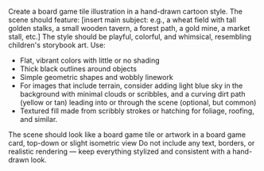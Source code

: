Create a board game tile illustration in a hand-drawn cartoon style. The scene should feature:
[insert main subject: e.g., a wheat field with tall golden stalks, a small wooden tavern, a forest path, a gold mine, a market stall, etc.]
The style should be playful, colorful, and whimsical, resembling children's storybook art. Use:

- Flat, vibrant colors with little or no shading
- Thick black outlines around objects
- Simple geometric shapes and wobbly linework
- For images that include terrain, consider adding light blue sky in the background with minimal clouds or scribbles, and a curving dirt path (yellow or tan) leading into or through the scene (optional, but common)
- Textured fill made from scribbly strokes or hatching for foliage, roofing, and similar.

The scene should look like a board game tile or artwork in a board game card, top-down or slight isometric view
Do not include any text, borders, or realistic rendering — keep everything stylized and consistent with a hand-drawn look.
